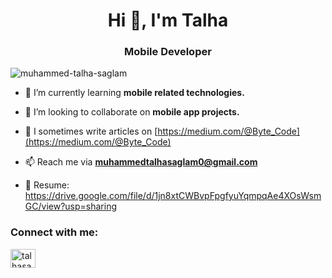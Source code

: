 <h1 align="center">Hi 👋, I'm Talha</h1>
<h3 align="center">Mobile Developer</h3>

<p align="left"> <img src="https://komarev.com/ghpvc/?username=muhammed-talha-saglam&label=Profile%20views&color=0e75b6&style=flat" alt="muhammed-talha-saglam" /> </p>

- 🌱 I’m currently learning **mobile related technologies.**

- 👯 I’m looking to collaborate on **mobile app projects.**

- 📝 I sometimes write articles on [https://medium.com/@Byte_Code](https://medium.com/@Byte_Code)

- 📫 Reach me via **muhammedtalhasaglam0@gmail.com**

- 📄 Resume: https://drive.google.com/file/d/1jn8xtCWBvpFpgfyuYqmpqAe4XOsWsmGC/view?usp=sharing

<h3 align="left">Connect with me:</h3>
<a href="https://linkedin.com/in/talhasaglam" target="blank"><img align="center" src="https://raw.githubusercontent.com/rahuldkjain/github-profile-readme-generator/master/src/images/icons/Social/linked-in-alt.svg" alt="talhasaglam" height="30" width="40" /></a>

